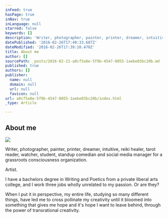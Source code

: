 ```yaml
---
inFeed: true
hasPage: true
inNav: true
inLanguage: null
starred: false
keywords: []
description: 'Writer, photographer, painter, printer, dreamer, intuitive, reiki healer, tarot reader, watcher, student, standup comedian and social media manager for a grassroots consciousness organization.   Artist.'
datePublished: '2016-02-26T17:40:33.687Z'
dateModified: '2016-02-26T17:39:10.470Z'
title: About me
author: []
sourcePath: _posts/2016-02-21-a0cf5a8e-5f9b-4547-8055-1aebe03bc20b.md
published: true
authors: []
publisher:
  name: null
  domain: null
  url: null
  favicon: null
url: a0cf5a8e-5f9b-4547-8055-1aebe03bc20b/index.html
_type: Article

---
```

## About me
![](https://the-grid-user-content.s3-us-west-2.amazonaws.com/421171eb-f583-439b-a031-816f2b5d753a.JPG)

Writer, photographer, painter, printer, dreamer, intuitive, reiki healer, tarot reader, watcher, student, standup comedian and social media manager for a grassroots consciousness organization. 

Artist.

I have a bachelors degree in Writing and Poetics from a private liberal arts college, and I work three jobs wholly unrelated to my passion. Or are they? 

When I put it in perspective, my entire life, studying so many different things, have led me to cross pollinate my creativity until it bloomed into something that gives me hope and it's hope I want to leave behind, through the power of transrational creativity.